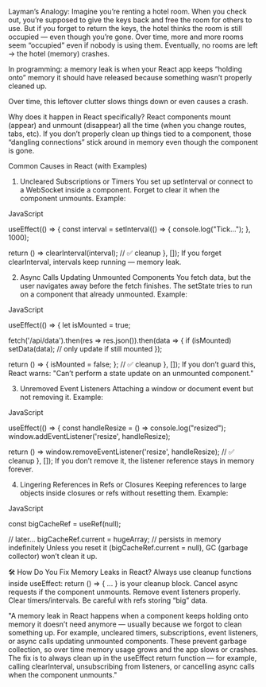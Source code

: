  <!-- What is a Memory Leak (Simple Terms)? -->

Layman’s Analogy:
Imagine you’re renting a hotel room. When you check out, you’re supposed to give the keys back and free the room for others to use.
But if you forget to return the keys, the hotel thinks the room is still occupied — even though you’re gone. Over time, more and more rooms seem “occupied” even if nobody is using them. Eventually, no rooms are left → the hotel (memory) crashes.

In programming: a memory leak is when your React app keeps “holding onto” memory it should have released because something wasn’t properly cleaned up.

Over time, this leftover clutter slows things down or even causes a crash.

Why does it happen in React specifically?
React components mount (appear) and unmount (disappear) all the time (when you change routes, tabs, etc).
If you don’t properly clean up things tied to a component, those “dangling connections” stick around in memory even though the component is gone.

Common Causes in React (with Examples)

1. Uncleared Subscriptions or Timers
   You set up setInterval or connect to a WebSocket inside a component.
   Forget to clear it when the component unmounts.
   Example:

JavaScript

useEffect(() => {
const interval = setInterval(() => {
console.log("Tick...");
}, 1000);

return () => clearInterval(interval); // ✅ cleanup
}, []);
If you forget clearInterval, intervals keep running — memory leak.

2. Async Calls Updating Unmounted Components
   You fetch data, but the user navigates away before the fetch finishes.
   The setState tries to run on a component that already unmounted.
   Example:

JavaScript

useEffect(() => {
let isMounted = true;

fetch('/api/data').then(res => res.json()).then(data => {
if (isMounted) setData(data); // only update if still mounted
});

return () => { isMounted = false; }; // ✅ cleanup
}, []);
If you don’t guard this, React warns:
"Can’t perform a state update on an unmounted component."

3. Unremoved Event Listeners
   Attaching a window or document event but not removing it.
   Example:

JavaScript

useEffect(() => {
const handleResize = () => console.log("resized");
window.addEventListener('resize', handleResize);

return () => window.removeEventListener('resize', handleResize); // ✅ cleanup
}, []);
If you don’t remove it, the listener reference stays in memory forever.

4. Lingering References in Refs or Closures
   Keeping references to large objects inside closures or refs without resetting them.
   Example:

JavaScript

const bigCacheRef = useRef(null);

// later...
bigCacheRef.current = hugeArray; // persists in memory indefinitely
Unless you reset it (bigCacheRef.current = null), GC (garbage collector) won’t clean it up.

🛠️ How Do You Fix Memory Leaks in React?
Always use cleanup functions inside useEffect:
return () => { ... } is your cleanup block.
Cancel async requests if the component unmounts.
Remove event listeners properly.
Clear timers/intervals.
Be careful with refs storing “big” data.

<!-- in short -->

"A memory leak in React happens when a component keeps holding onto memory it doesn’t need anymore — usually because we forgot to clean something up. For example, uncleared timers, subscriptions, event listeners, or async calls updating unmounted components. These prevent garbage collection, so over time memory usage grows and the app slows or crashes.
The fix is to always clean up in the useEffect return function — for example, calling clearInterval, unsubscribing from listeners, or cancelling async calls when the component unmounts."
